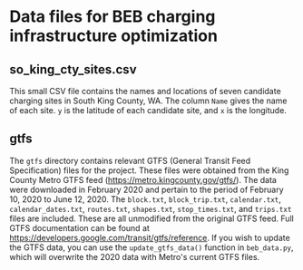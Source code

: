 # Data files for BEB charging infrastructure optimization
## so_king_cty_sites.csv
This small CSV file contains the names and locations of seven candidate charging sites in South King County, WA. The column `Name` gives the name of each site. `y` is the latitude of each candidate site, and `x` is the longitude.

## gtfs
The `gtfs` directory contains relevant GTFS (General Transit Feed Specification) files for the project. These files were obtained from the King County Metro GTFS feed (https://metro.kingcounty.gov/gtfs/). The data were downloaded in February 2020 and pertain to the period of February 10, 2020 to June 12, 2020. The `block.txt`, `block_trip.txt`, `calendar.txt`, `calendar_dates.txt`, `routes.txt`, `shapes.txt`, `stop_times.txt`, and `trips.txt` files are included. These are all unmodified from the original GTFS feed. Full GTFS documentation can be found at https://developers.google.com/transit/gtfs/reference. If you wish to update the GTFS data, you can use the `update_gtfs_data()` function in `beb_data.py`, which will overwrite the 2020 data with Metro's current GTFS files.